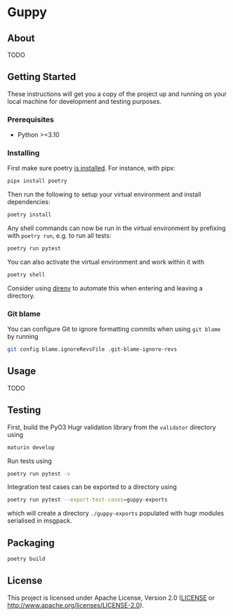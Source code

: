 # Guppy

## About

TODO

## Getting Started

These instructions will get you a copy of the project up and running on your local machine for development and testing purposes.

### Prerequisites

- Python >=3.10

### Installing


First make sure poetry [is
installed](https://python-poetry.org/docs/#installation). For instance, with
pipx:

```sh
pipx install poetry
```

Then run the following to setup your virtual environment and install dependencies:

```sh
poetry install
```

Any shell commands can now be run in the virtual environment by prefixing with
`poetry run`, e.g. to run all tests:

```sh
poetry run pytest
```

You can also activate the virtual environment and work within it with

```sh
poetry shell
```

Consider using [direnv](https://github.com/direnv/direnv/wiki/Python#poetry) to
automate this when entering and leaving a directory.


### Git blame

You can configure Git to ignore formatting commits when using `git blame` by running

```sh
git config blame.ignoreRevsFile .git-blame-ignore-revs
```

## Usage

TODO

## Testing

First, build the PyO3 Hugr validation library from the `validator` directory using

```sh
maturin develop
```

Run tests using

```sh
poetry run pytest -v
```

Integration test cases can be exported to a directory using

```sh
poetry run pytest --export-test-cases=guppy-exports

```

which will create a directory `./guppy-exports` populated with hugr modules serialised in msgpack.

## Packaging

```sh
poetry build
```

## License

This project is licensed under Apache License, Version 2.0 ([LICENSE][] or http://www.apache.org/licenses/LICENSE-2.0).

  [LICENSE]: ./LICENSE
